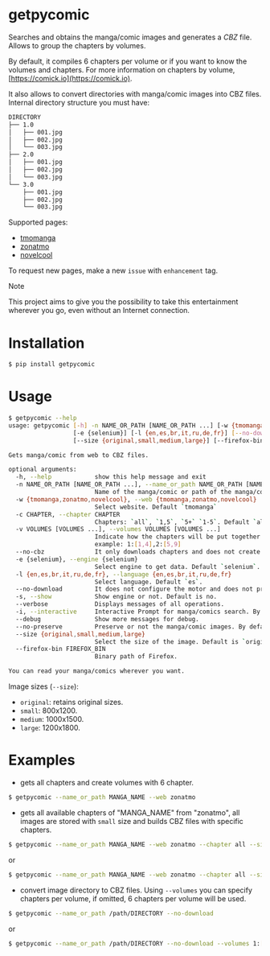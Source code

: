 # getpycomic

Searches and obtains the manga/comic images and generates a *CBZ* file. Allows to group the chapters by volumes.

By default, it compiles 6 chapters per volume or if you want to know the volumes and chapters. For more information on chapters by volume, [https://comick.io](https://comick.io).

It also allows to convert directories with manga/comic images into CBZ files. Internal directory structure you must have:

```bash
DIRECTORY
├── 1.0
│   ├── 001.jpg
│   ├── 002.jpg
│   └── 003.jpg
├── 2.0
│   ├── 001.jpg
│   ├── 002.jpg
│   └── 003.jpg
└── 3.0
    ├── 001.jpg
    ├── 002.jpg
    └── 003.jpg
```

Supported pages:
  * [tmomanga](https://tmomanga.com/)
  * [zonatmo](https://zonatmo.com/)
  * [novelcool](https://novelcool.com/)

To request new pages, make a new `issue` with `enhancement` tag.

> [!NOTE]
> This project aims to give you the possibility to take this entertainment wherever you go, even without an Internet connection.


# Installation

```bash
$ pip install getpycomic
```


# Usage

```bash
$ getpycomic --help
usage: getpycomic [-h] -n NAME_OR_PATH [NAME_OR_PATH ...] [-w {tmomanga,zonatmo,novelcool}] [-c CHAPTER] [-v VOLUMES [VOLUMES ...]] [--no-cbz]
                  [-e {selenium}] [-l {en,es,br,it,ru,de,fr}] [--no-download] [-s] [--verbose] [-i] [--debug] [--no-preserve]
                  [--size {original,small,medium,large}] [--firefox-bin FIREFOX_BIN]

Gets manga/comic from web to CBZ files.

optional arguments:
  -h, --help            show this help message and exit
  -n NAME_OR_PATH [NAME_OR_PATH ...], --name_or_path NAME_OR_PATH [NAME_OR_PATH ...]
                        Name of the manga/comic or path of the manga/comic downloaded
  -w {tmomanga,zonatmo,novelcool}, --web {tmomanga,zonatmo,novelcool}
                        Select website. Default `tmomanga`
  -c CHAPTER, --chapter CHAPTER
                        Chapters: `all`, `1,5`, `5+` `1-5`. Default `all`.
  -v VOLUMES [VOLUMES ...], --volumes VOLUMES [VOLUMES ...]
                        Indicate how the chapters will be put together by volume in the CBZ file. By default, each volume has `6` chapters. For
                        example: 1:[1,4],2:[5,9]
  --no-cbz              It only downloads chapters and does not create CBZ files.
  -e {selenium}, --engine {selenium}
                        Select engine to get data. Default `selenium`.
  -l {en,es,br,it,ru,de,fr}, --language {en,es,br,it,ru,de,fr}
                        Select language. Default `es`.
  --no-download         It does not configure the motor and does not prepare it.
  -s, --show            Show engine or not. Default is no.
  --verbose             Displays messages of all operations.
  -i, --interactive     Interactive Prompt for manga/comics search. By default the first item found is used.
  --debug               Show more messages for debug.
  --no-preserve         Preserve or not the manga/comic images. By default the images are preserved.
  --size {original,small,medium,large}
                        Select the size of the image. Default is `original`.
  --firefox-bin FIREFOX_BIN
                        Binary path of Firefox.

You can read your manga/comics wherever you want.
```

Image sizes (`--size`):
  * `original`: retains original sizes.
  * `small`: 800x1200.
  * `medium`: 1000x1500.
  * `large`: 1200x1800.


# Examples

* gets all chapters and create volumes with 6 chapter.

```bash
$ getpycomic --name_or_path MANGA_NAME --web zonatmo
```

* gets all available chapters of "MANGA_NAME" from "zonatmo", all images are stored with `small` size and builds CBZ files with specific chapters.

```bash
$ getpycomic --name_or_path MANGA_NAME --web zonatmo --chapter all --size small --volumes 1: [1, 15],2: [16, 30],3: [31, 45]
```
or
```bash
$ getpycomic --name_or_path MANGA_NAME --web zonatmo --chapter all --size small --volumes 1:[1,15],2:[16,30],3:[31,45]
```

* convert image directory to CBZ files. Using `--volumes` you can specify chapters per volume, if omitted, 6 chapters per volume will be used.

```bash
$ getpycomic --name_or_path /path/DIRECTORY --no-download
```
or
```bash
$ getpycomic --name_or_path /path/DIRECTORY --no-download --volumes 1:[1,3]
```

